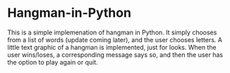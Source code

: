 # Hangman-in-Python

This is a simple implemenation of hangman in Python. It simply chooses from a list of words (update coming later), and the user chooses letters.
A little text graphic of a hangman is implemented, just for looks. When the user wins/loses, a corresponding message says so, and then the user
has the option to play again or quit.
